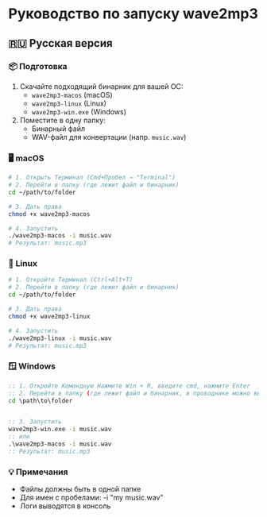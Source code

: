 # Руководство по запуску wave2mp3

## 🇷🇺 Русская версия

### 📦 Подготовка
1. Скачайте подходящий бинарник для вашей ОС:
   - `wave2mp3-macos` (macOS)
   - `wave2mp3-linux` (Linux)  
   - `wave2mp3-win.exe` (Windows)
2. Поместите в одну папку:
   - Бинарный файл
   - WAV-файл для конвертации (напр. `music.wav`)

### 🖥 macOS
```bash
# 1. Открыть Терминал (Cmd+Пробел → "Terminal")
# 2. Перейти в папку (где лежит файл и бинарник)
cd ~/path/to/folder

# 3. Дать права
chmod +x wave2mp3-macos

# 4. Запустить
./wave2mp3-macos -i music.wav
# Результат: music.mp3
```


### 🐧 Linux
```bash
# 1. Откройте Терминал (Ctrl+Alt+T)
# 2. Перейти в папку (где лежит файл и бинарник)
cd ~/path/to/folder

# 3. Дать права
chmod +x wave2mp3-linux

# 4. Запустить
./wave2mp3-linux -i music.wav
# Результат: music.mp3
```

### 🪟 Windows
```cmd
:: 1. Откройте Командную Нажмите Win + R, введите cmd, нажмите Enter
:: 2. Перейти в папку (где лежит файл и бинарник, в проводнике можно выделить и копировать путь)
cd \path\to\folder


:: 3. Запустить
wave2mp3-win.exe -i music.wav
:: или
.\wave2mp3-macos -i music.wav
:: Результат: music.mp3
```

### 💡 Примечания
- Файлы должны быть в одной папке
- Для имен с пробелами: -i "my music.wav"
- Логи выводятся в консоль